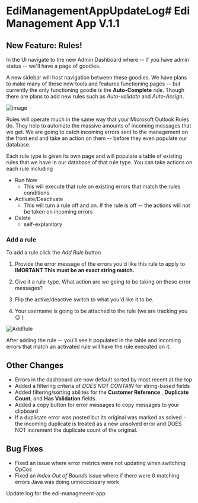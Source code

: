 # EdiManagementAppUpdateLog# Edi Management App V.1.1

## New Feature: Rules!

In the UI navigate to the new Admin Dashboard where -- if you have admin status -- we'll have a page of goodies.



A new sidebar will host navigation between these goodies. We have plans to make many of these new tools and features functioning pages -- but currently the only functioning goodie is the **Auto-Complete** rule. Though there are plans to add new rules such as *Auto-validate* and *Auto-Assign*.

![image](https://user-images.githubusercontent.com/76972193/165984730-92ecf0f2-83be-447f-91aa-3788f929ff0c.png)


Rules will operate much in the same way that your Microsoft Outlook Rules do. They help to automate the massive amounts of incoming messages that we get. We are going to catch incoming errors sent to the management on the front end and take an action on them -- before they even populate our database. 

Each rule type is given its own page and will populate a table of existing rules that we have in our database of that rule type. You can take actions on each rule including

- Run Now
    - This will execute that rule on existing errors that match the rules conditions
- Activate/Deactivate
    - This will turn a rule off and on. If the rule is off -- the actions will not be taken on incoming errors
- Delete
    - self-explanitory

### Add a rule



To add a rule click the _Add Rule_ button

1. Provide the error message of the errors you'd like this rule to apply to **IMORTANT
This must be an exact string match.**

2. Give it a rule-type. What action are we going to be taking on these error messages?

3. Flip the active/deactive switch to what you'd like it to be. 

4. Your username is going to be attached to the rule (we are tracking you :wink: )

![AddRule](https://user-images.githubusercontent.com/76972193/165984534-8ac6fc50-642b-4fbf-8296-27dc2792b1b1.gif)

After adding the rule -- you'll see it populated in the table and incoming errors that match an activated rule will have the rule executed on it.

## Other Changes
- Errors in the dashboard are now default sorted by most recent at the top
- Added a filtering criteria of _DOES NOT CONTAIN_ for string-based fields
- Added filtering/sorting abilites for the **Customer Reference** , **Duplicate Count**, and **Has Validation** fields.
- Added a copy button for error messages to copy messages to your clipboard
- If a duplicate error was posted but its original was marked as solved - the incoming duplicate is treated as a new unsolved error and DOES NOT increment the duplicate count of the original.

## Bug Fixes
- Fixed an issue where error metrics were not updating when switching OpCos
- Fixed an *Index Out of Bounds* issue where if there were 0 matching errors Java was doing unneccessary work

Update log for the edi-managmeent-app
